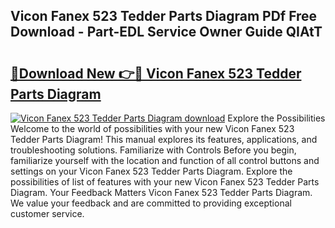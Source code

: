 ## Vicon Fanex 523 Tedder Parts Diagram PDf Free Download - Part-EDL Service Owner Guide QIAtT

# <h2><a href="http://dfmb98i.blite.top/?on=Vicon+Fanex+523+Tedder+Parts+Diagram">🔗Download New 👉🔴 Vicon Fanex 523 Tedder Parts Diagram</a></h2>

[![Vicon Fanex 523 Tedder Parts Diagram download](https://i.imgur.com/lujVjoI.png)](http://dfmb98i.blite.top/?on=Vicon+Fanex+523+Tedder+Parts+Diagram)
Explore the Possibilities Welcome to the world of possibilities with your new Vicon Fanex 523 Tedder Parts Diagram! This manual explores its features, applications, and troubleshooting solutions. Familiarize with Controls Before you begin, familiarize yourself with the location and function of all control buttons and settings on your Vicon Fanex 523 Tedder Parts Diagram. Explore the possibilities of list of features with your new Vicon Fanex 523 Tedder Parts Diagram. Your Feedback Matters Vicon Fanex 523 Tedder Parts Diagram. We value your feedback and are committed to providing exceptional customer service.
